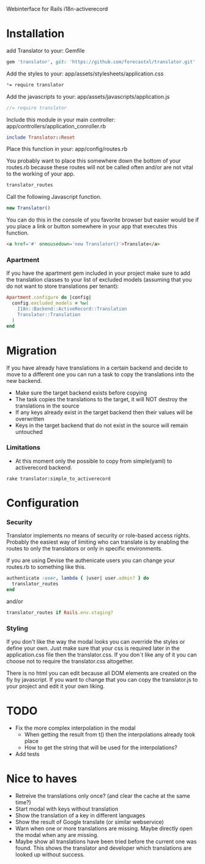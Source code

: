 Webinterface for Rails i18n-activerecord

# Installation

add Translator to your: Gemfile

```ruby
gem 'translator', git: 'https://github.com/forecastxl/translator.git'
```

Add the styles to your: app/assets/stylesheets/application.css

```css
*= require translator
```

Add the javascripts to your: app/assets/javascripts/application.js

```javascript
//= require translator
```

Include this module in your main controller: app/controllers/application_conroller.rb

```ruby
include Translator::Reset
```

Place this function in your: app/config/routes.rb

You probably want to place this somewhere down the bottom of your routes.rb because these routes will not be called often and/or are not vital to the working of your app.

```ruby
translator_routes
```

Call the following Javascript function.

```javascript
new Translator()
```

You can do this in the console of you favorite browser but easier would be if you place a link or button somewhere in your app that executes this function.

```html
<a href='#' onmousedown='new Translator()'>Translate</a>
```

### Apartment

If you have the apartment gem included in your project make sure to add the translation classes to your list of excluded models (assuming that you do not want to store translations per tenant):

```ruby
Apartment.configure do |config|
  config.excluded_models = %w(
    I18n::Backend::ActiveRecord::Translation
    Translator::Translation
  )
end

```


# Migration

If you have already have translations in a certain backend and decide to move to a different one you can run a task to copy the translations into the new backend.

* Make sure the target backend exists before copying
* The task copies the translations to the target, it will NOT destroy the translations in the source
* If any keys already exist in the target backend then their values will be overwritten
* Keys in the target backend that do not exist in the source will remain untouched

### Limitations

* At this moment only the possible to copy from simple(yaml) to activerecord backend.


```console
rake translator:simple_to_activerecord
```


# Configuration

### Security

Translator implements no means of security or role-based access rights. Probably the easiest way of limiting who can translate is by enabling the routes to only the translators or only in specific environments.

If you are using Devise the authenicate users you can change your routes.rb to something like this.

```ruby
authenticate :user, lambda { |user| user.admin? } do
  translator_routes
end
```

and/or

```ruby
translator_routes if Rails.env.staging?
```

### Styling

If you don't like the way the modal looks you can override the styles or define your own. Just make sure that your css is required later in the application.css file then the translator.css. If you don´t like any of it you can choose not to require the translator.css altogether.

There is no html you can edit because all DOM elements are created on the fly by javascript. If you want to
change that you can copy the translator.js to your project and edit it your own liking.

# TODO
  - Fix the more complex interpolation in the modal
    - When getting the result from t() then the interpolations already took place
    - How to get the string that will be used for the interpolations?
  - Add tests

# Nice to haves
  - Retreive the translations only once? (and clear the cache at the same time?)
  - Start modal with keys without translation
  - Show the translation of a key in different languages
  - Show the result of Google translate (or similar webservice)
  - Warn when one or more translations are missing. Maybe directly open the modal when any are missing.
  - Maybe show all translations have been tried before the current one was found. This shows the translator and developer which translations are looked up without success.
